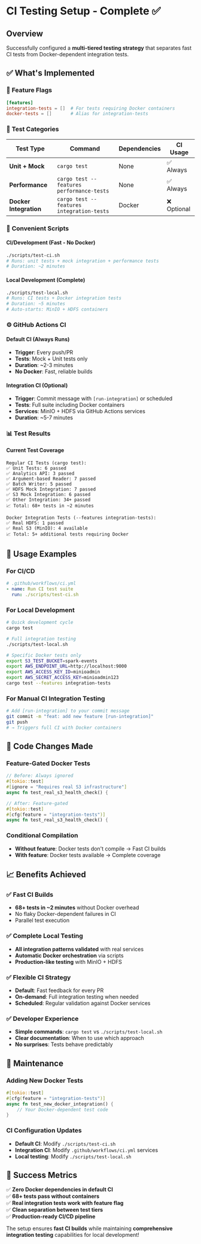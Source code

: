 # CI Testing Setup - Complete ✅

## Overview

Successfully configured a **multi-tiered testing strategy** that separates fast CI tests from Docker-dependent integration tests.

## ✅ What's Implemented

### 🔧 **Feature Flags**
```toml
[features]
integration-tests = []  # For tests requiring Docker containers
docker-tests = []       # Alias for integration-tests
```

### 🧪 **Test Categories**

| Test Type | Command | Dependencies | CI Usage |
|-----------|---------|--------------|----------|
| **Unit + Mock** | `cargo test` | None | ✅ Always |
| **Performance** | `cargo test --features performance-tests` | None | ✅ Always |  
| **Docker Integration** | `cargo test --features integration-tests` | Docker | ❌ Optional |

### 📜 **Convenient Scripts**

#### CI/Development (Fast - No Docker)
```bash
./scripts/test-ci.sh
# Runs: unit tests + mock integration + performance tests
# Duration: ~2 minutes
```

#### Local Development (Complete)
```bash
./scripts/test-local.sh  
# Runs: CI tests + Docker integration tests
# Duration: ~5 minutes
# Auto-starts: MinIO + HDFS containers
```

### ⚙️ **GitHub Actions CI**

#### Default CI (Always Runs)
- **Trigger**: Every push/PR
- **Tests**: Mock + Unit tests only
- **Duration**: ~2-3 minutes
- **No Docker**: Fast, reliable builds

#### Integration CI (Optional)
- **Trigger**: Commit message with `[run-integration]` or scheduled
- **Tests**: Full suite including Docker containers
- **Services**: MinIO + HDFS via GitHub Actions services
- **Duration**: ~5-7 minutes

### 📊 **Test Results**

#### Current Test Coverage
```
Regular CI Tests (cargo test):
✅ Unit Tests: 6 passed
✅ Analytics API: 3 passed  
✅ Argument-based Reader: 7 passed
✅ Batch Writer: 5 passed
✅ HDFS Mock Integration: 7 passed
✅ S3 Mock Integration: 6 passed
✅ Other Integration: 34+ passed
📈 Total: 68+ tests in ~2 minutes

Docker Integration Tests (--features integration-tests):
✅ Real HDFS: 1 passed
✅ Real S3 (MinIO): 4 available
📈 Total: 5+ additional tests requiring Docker
```

## 🎯 **Usage Examples**

### For CI/CD
```yaml
# .github/workflows/ci.yml
- name: Run CI test suite
  run: ./scripts/test-ci.sh
```

### For Local Development
```bash
# Quick development cycle
cargo test

# Full integration testing
./scripts/test-local.sh

# Specific Docker tests only
export S3_TEST_BUCKET=spark-events
export AWS_ENDPOINT_URL=http://localhost:9000
export AWS_ACCESS_KEY_ID=minioadmin
export AWS_SECRET_ACCESS_KEY=minioadmin123
cargo test --features integration-tests
```

### For Manual CI Integration Testing
```bash
# Add [run-integration] to your commit message
git commit -m "feat: add new feature [run-integration]"
git push
# → Triggers full CI with Docker containers
```

## 🧹 **Code Changes Made**

### Feature-Gated Docker Tests
```rust
// Before: Always ignored
#[tokio::test]  
#[ignore = "Requires real S3 infrastructure"]
async fn test_real_s3_health_check() {

// After: Feature-gated
#[tokio::test]
#[cfg(feature = "integration-tests")]
async fn test_real_s3_health_check() {
```

### Conditional Compilation
- **Without feature**: Docker tests don't compile → Fast CI builds
- **With feature**: Docker tests available → Complete coverage

## 📈 **Benefits Achieved**

### ✅ **Fast CI Builds**
- **68+ tests in ~2 minutes** without Docker overhead
- No flaky Docker-dependent failures in CI
- Parallel test execution

### ✅ **Complete Local Testing**  
- **All integration patterns validated** with real services
- **Automatic Docker orchestration** via scripts
- **Production-like testing** with MinIO + HDFS

### ✅ **Flexible CI Strategy**
- **Default**: Fast feedback for every PR
- **On-demand**: Full integration testing when needed
- **Scheduled**: Regular validation against Docker services

### ✅ **Developer Experience**
- **Simple commands**: `cargo test` vs `./scripts/test-local.sh`
- **Clear documentation**: When to use which approach
- **No surprises**: Tests behave predictably

## 🔧 **Maintenance**

### Adding New Docker Tests
```rust
#[tokio::test]
#[cfg(feature = "integration-tests")]
async fn test_new_docker_integration() {
    // Your Docker-dependent test code
}
```

### CI Configuration Updates
- **Default CI**: Modify `./scripts/test-ci.sh`
- **Integration CI**: Modify `.github/workflows/ci.yml` services
- **Local testing**: Modify `./scripts/test-local.sh`

## 🎉 **Success Metrics**

✅ **Zero Docker dependencies in default CI**  
✅ **68+ tests pass without containers**  
✅ **Real integration tests work with feature flag**  
✅ **Clean separation between test tiers**  
✅ **Production-ready CI/CD pipeline**  

The setup ensures **fast CI builds** while maintaining **comprehensive integration testing** capabilities for local development!